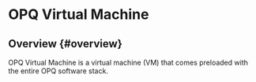 # OPQ Virtual Machine

## Overview {#overview}
OPQ Virtual Machine is a virtual machine (VM) that comes preloaded with the entire OPQ software stack. 
